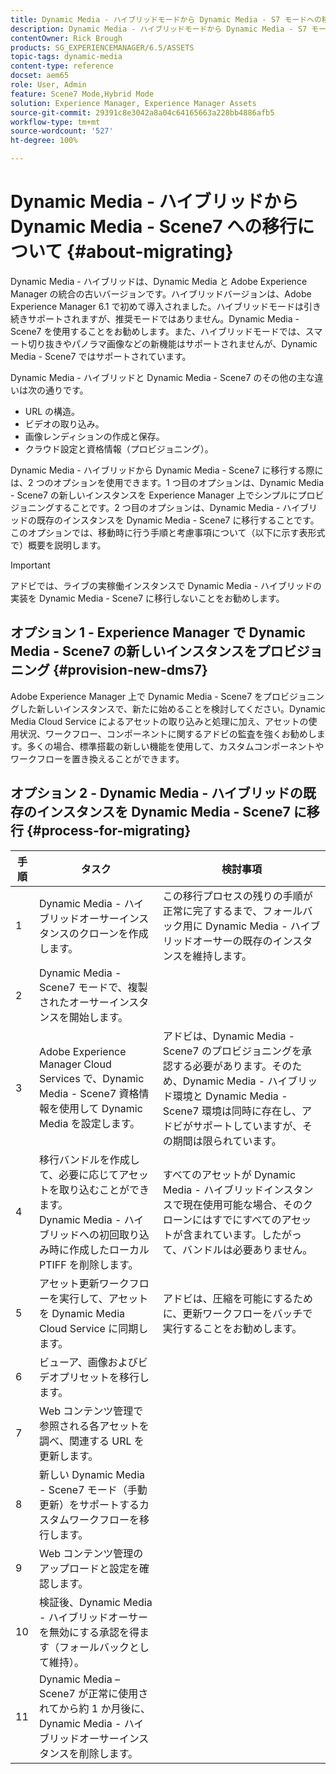 ```yaml
---
title: Dynamic Media - ハイブリッドモードから Dynamic Media - S7 モードへの移行
description: Dynamic Media - ハイブリッドモードから Dynamic Media - S7 モードに移行する方法を説明
contentOwner: Rick Brough
products: SG_EXPERIENCEMANAGER/6.5/ASSETS
topic-tags: dynamic-media
content-type: reference
docset: aem65
role: User, Admin
feature: Scene7 Mode,Hybrid Mode
solution: Experience Manager, Experience Manager Assets
source-git-commit: 29391c8e3042a8a04c64165663a228bb4886afb5
workflow-type: tm+mt
source-wordcount: '527'
ht-degree: 100%

---
```


# Dynamic Media - ハイブリッドから Dynamic Media - Scene7 への移行について {#about-migrating}

Dynamic Media - ハイブリッドは、Dynamic Media と Adobe Experience Manager の統合の古いバージョンです。ハイブリッドバージョンは、Adobe Experience Manager 6.1 で初めて導入されました。ハイブリッドモードは引き続きサポートされますが、推奨モードではありません。Dynamic Media - Scene7 を使用することをお勧めします。また、ハイブリッドモードでは、スマート切り抜きやパノラマ画像などの新機能はサポートされませんが、Dynamic Media - Scene7 ではサポートされています。

Dynamic Media - ハイブリッドと Dynamic Media - Scene7 のその他の主な違いは次の通りです。

* URL の構造。
* ビデオの取り込み。
* 画像レンディションの作成と保存。
* クラウド設定と資格情報（プロビジョニング）。

Dynamic Media - ハイブリッドから Dynamic Media - Scene7 に移行する際には、2 つのオプションを使用できます。1 つ目のオプションは、Dynamic Media - Scene7 の新しいインスタンスを Experience Manager 上でシンプルにプロビジョニングすることです。2 つ目のオプションは、Dynamic Media - ハイブリッドの既存のインスタンスを Dynamic Media - Scene7 に移行することです。このオプションでは、移動時に行う手順と考慮事項について（以下に示す表形式で）概要を説明します。

>[!IMPORTANT]
>
>アドビでは、ライブの実稼働インスタンスで Dynamic Media - ハイブリッドの実装を Dynamic Media - Scene7 に移行しないことをお勧めします。

## オプション 1 - Experience Manager で Dynamic Media - Scene7 の新しいインスタンスをプロビジョニング {#provision-new-dms7}

Adobe Experience Manager 上で Dynamic Media - Scene7 をプロビジョニングした新しいインスタンスで、新たに始めることを検討してください。Dynamic Media Cloud Service によるアセットの取り込みと処理に加え、アセットの使用状況、ワークフロー、コンポーネントに関するアドビの監査を強くお勧めします。多くの場合、標準搭載の新しい機能を使用して、カスタムコンポーネントやワークフローを置き換えることができます。

## オプション 2 - Dynamic Media - ハイブリッドの既存のインスタンスを Dynamic Media - Scene7 に移行 {#process-for-migrating}

| 手順 | タスク | 検討事項 |
|---|---|---|
| 1 | Dynamic Media - ハイブリッドオーサーインスタンスのクローンを作成します。 | この移行プロセスの残りの手順が正常に完了するまで、フォールバック用に Dynamic Media - ハイブリッドオーサーの既存のインスタンスを維持します。 |
| 2 | Dynamic Media - Scene7 モードで、複製されたオーサーインスタンスを開始します。 |  |
| 3 | Adobe Experience Manager Cloud Services で、Dynamic Media - Scene7 資格情報を使用して Dynamic Media を設定します。 | アドビは、Dynamic Media - Scene7 のプロビジョニングを承認する必要があります。そのため、Dynamic Media - ハイブリッド環境と Dynamic Media - Scene7 環境は同時に存在し、アドビがサポートしていますが、その期間は限られています。 |
| 4 | 移行バンドルを作成して、必要に応じてアセットを取り込むことができます。<br>Dynamic Media - ハイブリッドへの初回取り込み時に作成したローカル PTIFF を削除します。 | すべてのアセットが Dynamic Media - ハイブリッドインスタンスで現在使用可能な場合、そのクローンにはすでにすべてのアセットが含まれています。したがって、バンドルは必要ありません。 |
| 5 | アセット更新ワークフローを実行して、アセットを Dynamic Media Cloud Service に同期します。 | アドビは、圧縮を可能にするために、更新ワークフローをバッチで実行することをお勧めします。 |
| 6 | ビューア、画像およびビデオプリセットを移行します。 |  |
| 7 | Web コンテンツ管理で参照される各アセットを調べ、関連する URL を更新します。 |  |
| 8 | 新しい Dynamic Media - Scene7 モード（手動更新）をサポートするカスタムワークフローを移行します。 |  |
| 9 | Web コンテンツ管理のアップロードと設定を確認します。 |  |
| 10 | 検証後、Dynamic Media - ハイブリッドオーサーを無効にする承認を得ます（フォールバックとして維持）。 |  |
| 11 | Dynamic Media – Scene7 が正常に使用されてから約 1 か月後に、Dynamic Media - ハイブリッドオーサーインスタンスを削除します。 |  |
